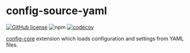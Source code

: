 # config-source-yaml

[![GitHub license](https://img.shields.io/github/license/erichosick/config-source-yaml?style=flat)](https://github.com/erichosick/config-source-yaml/blob/main/LICENSE) ![npm](https://img.shields.io/npm/v/@ehosick/config-source-yaml) [![codecov](https://codecov.io/gh/erichosick/config-source-yaml/branch/main/graph/badge.svg)](https://codecov.io/gh/erichosick/config-source-yaml)

[config-core](https://github.com/erichosick/config-core) extension which loads configuration and settings from YAML files.
